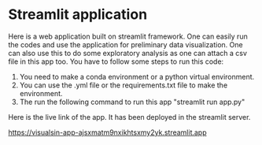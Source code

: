 # Streamlit application
Here is a web application built on streamlit framework. One can easily run the codes and use the application for preliminary data visualization. One can also use this to do some exploratory analysis as one can attach a csv file in this app too. You have to follow some steps to run this code:

1. You need to make a conda environment or a python virtual environment.
2. You can use the .yml file or the requirements.txt file to make the environment.
3. The run the following command to run this app "streamlit run app.py"

Here is the live link of the app. It has been deployed in the streamlit server.

https://visualsin-app-ajsxmatm9nxikhtsxmy2yk.streamlit.app
